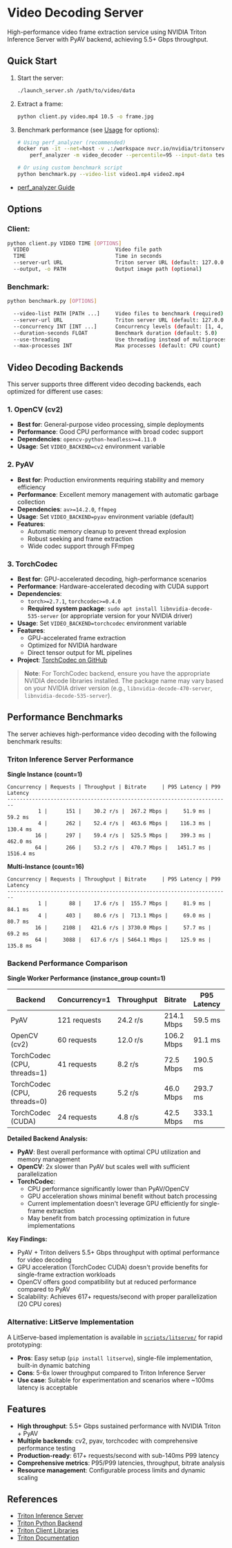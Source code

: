 # Video Decoding Server

High-performance video frame extraction service using NVIDIA Triton Inference Server with PyAV backend, achieving 5.5+ Gbps throughput.

## Quick Start

1. Start the server:
   ```bash
   ./launch_server.sh /path/to/video/data
   ```

2. Extract a frame:
   ```bash
   python client.py video.mp4 10.5 -o frame.jpg
   ```

3. Benchmark performance (see [Usage](#usage) for options):
   ```bash
   # Using perf_analyzer (recommended)
   docker run -it --net=host -v .:/workspace nvcr.io/nvidia/tritonserver:25.06-py3-sdk \
       perf_analyzer -m video_decoder --percentile=95 --input-data test_input.json --concurrency-range 1:8

   # Or using custom benchmark script
   python benchmark.py --video-list video1.mp4 video2.mp4
   ```

- [perf_analyzer Guide](https://github.com/triton-inference-server/perf_analyzer/blob/main/README.md)

## Options

### Client:
```bash
python client.py VIDEO TIME [OPTIONS]
  VIDEO                            Video file path
  TIME                             Time in seconds
  --server-url URL                 Triton server URL (default: 127.0.0.1:8000)
  --output, -o PATH                Output image path (optional)
```

### Benchmark:
```bash
python benchmark.py [OPTIONS]

  --video-list PATH [PATH ...]     Video files to benchmark (required)
  --server-url URL                 Triton server URL (default: 127.0.0.1:8000)
  --concurrency INT [INT ...]      Concurrency levels (default: [1, 4, 16, 64])
  --duration-seconds FLOAT         Benchmark duration (default: 5.0)
  --use-threading                  Use threading instead of multiprocessing
  --max-processes INT              Max processes (default: CPU count)
```

## Video Decoding Backends

This server supports three different video decoding backends, each optimized for different use cases:

### 1. OpenCV (cv2)
- **Best for**: General-purpose video processing, simple deployments
- **Performance**: Good CPU performance with broad codec support
- **Dependencies**: `opencv-python-headless>=4.11.0`
- **Usage**: Set `VIDEO_BACKEND=cv2` environment variable

### 2. PyAV
- **Best for**: Production environments requiring stability and memory efficiency
- **Performance**: Excellent memory management with automatic garbage collection
- **Dependencies**: `av>=14.2.0`, `ffmpeg`
- **Usage**: Set `VIDEO_BACKEND=pyav` environment variable (default)
- **Features**:
  - Automatic memory cleanup to prevent thread explosion
  - Robust seeking and frame extraction
  - Wide codec support through FFmpeg

### 3. TorchCodec
- **Best for**: GPU-accelerated decoding, high-performance scenarios
- **Performance**: Hardware-accelerated decoding with CUDA support
- **Dependencies**:
  - `torch>=2.7.1`, `torchcodec>=0.4.0`
  - **Required system package**: `sudo apt install libnvidia-decode-535-server` (or appropriate version for your NVIDIA driver)
- **Usage**: Set `VIDEO_BACKEND=torchcodec` environment variable
- **Features**:
  - GPU-accelerated frame extraction
  - Optimized for NVIDIA hardware
  - Direct tensor output for ML pipelines
- **Project**: [TorchCodec on GitHub](https://github.com/pytorch/torchcodec)

> **Note**: For TorchCodec backend, ensure you have the appropriate NVIDIA decode libraries installed. The package name may vary based on your NVIDIA driver version (e.g., `libnvidia-decode-470-server`, `libnvidia-decode-535-server`).

## Performance Benchmarks

The server achieves high-performance video decoding with the following benchmark results:

### Triton Inference Server Performance

**Single Instance (count=1)**
```
Concurrency | Requests | Throughput | Bitrate     | P95 Latency | P99 Latency
------------------------------------------------------------------------
          1 |      151 |    30.2 r/s |  267.2 Mbps |     51.9 ms |     59.2 ms
          4 |      262 |    52.4 r/s |  463.6 Mbps |    116.3 ms |    130.4 ms
         16 |      297 |    59.4 r/s |  525.5 Mbps |    399.3 ms |    462.0 ms
         64 |      266 |    53.2 r/s |  470.7 Mbps |   1451.7 ms |   1516.4 ms
```

**Multi-Instance (count=16)**
```
Concurrency | Requests | Throughput | Bitrate     | P95 Latency | P99 Latency
------------------------------------------------------------------------
          1 |       88 |    17.6 r/s |  155.7 Mbps |     81.9 ms |     84.1 ms
          4 |      403 |    80.6 r/s |  713.1 Mbps |     69.0 ms |     80.7 ms
         16 |     2108 |   421.6 r/s | 3730.0 Mbps |     57.7 ms |     69.2 ms
         64 |     3088 |   617.6 r/s | 5464.1 Mbps |    125.9 ms |    135.8 ms
```

### Backend Performance Comparison

**Single Worker Performance (instance_group count=1)**

| Backend | Concurrency=1 | Throughput | Bitrate | P95 Latency | P99 Latency |
|---------|---------------|------------|---------|-------------|-------------|
| PyAV | 121 requests | 24.2 r/s | 214.1 Mbps | 59.5 ms | 77.5 ms |
| OpenCV (cv2) | 60 requests | 12.0 r/s | 106.2 Mbps | 91.1 ms | 160.0 ms |
| TorchCodec (CPU, threads=1) | 41 requests | 8.2 r/s | 72.5 Mbps | 190.5 ms | 205.5 ms |
| TorchCodec (CPU, threads=0) | 26 requests | 5.2 r/s | 46.0 Mbps | 293.7 ms | 298.9 ms |
| TorchCodec (CUDA) | 24 requests | 4.8 r/s | 42.5 Mbps | 333.1 ms | 366.6 ms |

**Detailed Backend Analysis:**

- **PyAV**: Best overall performance with optimal CPU utilization and memory management
- **OpenCV**: 2x slower than PyAV but scales well with sufficient parallelization
- **TorchCodec**:
  - CPU performance significantly lower than PyAV/OpenCV
  - GPU acceleration shows minimal benefit without batch processing
  - Current implementation doesn't leverage GPU efficiently for single-frame extraction
  - May benefit from batch processing optimization in future implementations

**Key Findings:**
- PyAV + Triton delivers 5.5+ Gbps throughput with optimal performance for video decoding
- GPU acceleration (TorchCodec CUDA) doesn't provide benefits for single-frame extraction workloads
- OpenCV offers good compatibility but at reduced performance compared to PyAV
- Scalability: Achieves 617+ requests/second with proper parallelization (20 CPU cores)

### Alternative: LitServe Implementation

A LitServe-based implementation is available in [`scripts/litserve/`](scripts/litserve/) for rapid prototyping:
- **Pros**: Easy setup (`pip install litserve`), single-file implementation, built-in dynamic batching
- **Cons**: 5-6x lower throughput compared to Triton Inference Server
- **Use case**: Suitable for experimentation and scenarios where ~100ms latency is acceptable

## Features

- **High throughput**: 5.5+ Gbps sustained performance with NVIDIA Triton + PyAV
- **Multiple backends**: cv2, pyav, torchcodec with comprehensive performance testing
- **Production-ready**: 617+ requests/second with sub-140ms P99 latency
- **Comprehensive metrics**: P95/P99 latencies, throughput, bitrate analysis
- **Resource management**: Configurable process limits and dynamic scaling

## References

- [Triton Inference Server](https://github.com/triton-inference-server/server)
- [Triton Python Backend](https://github.com/triton-inference-server/python_backend)
- [Triton Client Libraries](https://github.com/triton-inference-server/client)
- [Triton Documentation](https://docs.nvidia.com/deeplearning/triton-inference-server/user-guide/docs/index.html)
